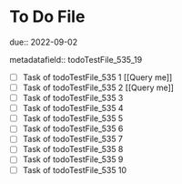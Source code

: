 # To Do File

due:: 2022-09-02

metadatafield:: todoTestFile_535_19

- [ ] Task of todoTestFile_535 1 [[Query me]]
- [ ] Task of todoTestFile_535 2 [[Query me]]
- [ ] Task of todoTestFile_535 3
- [ ] Task of todoTestFile_535 4
- [ ] Task of todoTestFile_535 5
- [ ] Task of todoTestFile_535 6
- [ ] Task of todoTestFile_535 7
- [ ] Task of todoTestFile_535 8
- [ ] Task of todoTestFile_535 9
- [ ] Task of todoTestFile_535 10